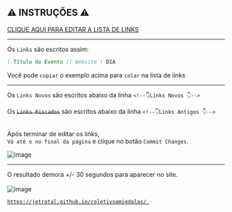 
 ⚠ INSTRUÇÕES ⚠
----------------------------------------------------- 

 [ CLIQUE AQUI PARA EDITAR A LISTA DE LINKS ]( https://github.com/jetrotal/coletivoamigdalas/edit/main/sites.md )
______

Os `Links` são escritos assim:<br> 
```markdown
[ Título do Evento ]( Website ) DIA 
```
Você pode `copiar` o exemplo acima para `colar` na lista de links<br> 

______

 Os `Links Novos` são escritos abaixo da linha `<!--👇Links Novos 👇-->`<br> <br>
 Os ~~`Links Riscados`~~ são escritos abaixo da linha `<!--👇Links Antigos 👇-->`<br> 

<br>Após terminar de editar os links, <br> `Vá até o no final da página` e clique no botão `Commit Changes`.  <br>

![image](https://user-images.githubusercontent.com/45118493/128440145-3950217d-006f-462a-b446-f7f515886612.png)

------------------------------------------------------ 

O resultado demora +/- 30 segundos para aparecer no site.<br><br>
![image](https://user-images.githubusercontent.com/45118493/128441497-a572f611-ec1b-4523-a8b6-0223fe9d929f.png)<br>

 
 [``` https://jetrotal.github.io/coletivoamigdalas/  ```](https://jetrotal.github.io/coletivoamigdalas/)
